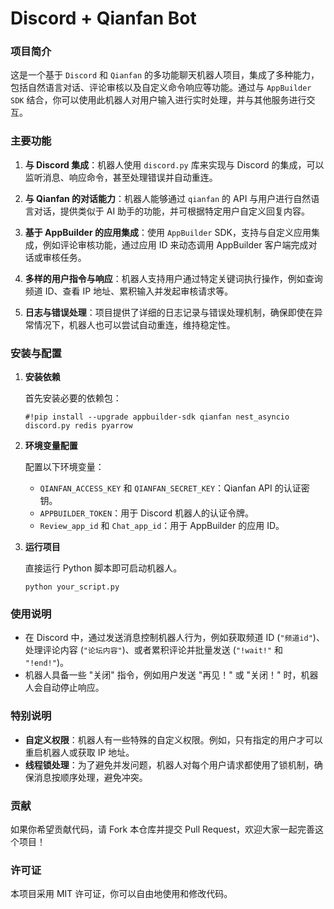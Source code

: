 # Discord + Qianfan Bot

### 项目简介

这是一个基于 `Discord` 和 `Qianfan` 的多功能聊天机器人项目，集成了多种能力，包括自然语言对话、评论审核以及自定义命令响应等功能。通过与 `AppBuilder SDK` 结合，你可以使用此机器人对用户输入进行实时处理，并与其他服务进行交互。

### 主要功能

1. **与 Discord 集成**：机器人使用 `discord.py` 库来实现与 Discord 的集成，可以监听消息、响应命令，甚至处理错误并自动重连。

2. **与 Qianfan 的对话能力**：机器人能够通过 `qianfan` 的 API 与用户进行自然语言对话，提供类似于 AI 助手的功能，并可根据特定用户自定义回复内容。

3. **基于 AppBuilder 的应用集成**：使用 `AppBuilder` SDK，支持与自定义应用集成，例如评论审核功能，通过应用 ID 来动态调用 AppBuilder 客户端完成对话或审核任务。

4. **多样的用户指令与响应**：机器人支持用户通过特定关键词执行操作，例如查询频道 ID、查看 IP 地址、累积输入并发起审核请求等。

5. **日志与错误处理**：项目提供了详细的日志记录与错误处理机制，确保即使在异常情况下，机器人也可以尝试自动重连，维持稳定性。

### 安装与配置

1. **安装依赖**

   首先安装必要的依赖包：
   ```shell
   #!pip install --upgrade appbuilder-sdk qianfan nest_asyncio discord.py redis pyarrow
   ```

2. **环境变量配置**

   配置以下环境变量：
   - `QIANFAN_ACCESS_KEY` 和 `QIANFAN_SECRET_KEY`：Qianfan API 的认证密钥。
   - `APPBUILDER_TOKEN`：用于 Discord 机器人的认证令牌。
   - `Review_app_id` 和 `Chat_app_id`：用于 AppBuilder 的应用 ID。

3. **运行项目**

   直接运行 Python 脚本即可启动机器人。
   ```shell
   python your_script.py
   ```

### 使用说明

- 在 Discord 中，通过发送消息控制机器人行为，例如获取频道 ID (`"频道id"`)、处理评论内容 (`"论坛内容"`)、或者累积评论并批量发送 (`"!wait!"` 和 `"!end!"`)。
- 机器人具备一些 \"关闭\" 指令，例如用户发送 \"再见！\" 或 \"关闭！\" 时，机器人会自动停止响应。

### 特别说明

- **自定义权限**：机器人有一些特殊的自定义权限。例如，只有指定的用户才可以重启机器人或获取 IP 地址。
- **线程锁处理**：为了避免并发问题，机器人对每个用户请求都使用了锁机制，确保消息按顺序处理，避免冲突。

### 贡献

如果你希望贡献代码，请 Fork 本仓库并提交 Pull Request，欢迎大家一起完善这个项目！

### 许可证

本项目采用 MIT 许可证，你可以自由地使用和修改代码。
